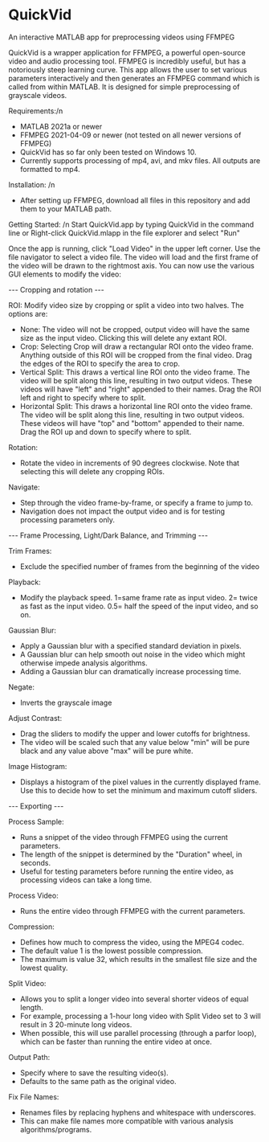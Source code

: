 # QuickVid
An interactive MATLAB app for preprocessing videos using FFMPEG

QuickVid is a wrapper application for FFMPEG, a powerful open-source video and audio processing tool. 
FFMPEG is incredibly useful, but has a notoriously steep learning curve. This app allows the user to set various parameters interactively and then generates an FFMPEG command which is called from within MATLAB. It is designed for simple preprocessing of grayscale videos.

Requirements:/n
- MATLAB 2021a or newer
- FFMPEG 2021-04-09 or newer (not tested on all newer versions of FFMPEG)
- QuickVid has so far only been tested on Windows 10.
- Currently supports processing of mp4, avi, and mkv files. All outputs are formatted to mp4. 

Installation: /n
- After setting up FFMPEG, download all files in this repository and add them to your MATLAB path.

Getting Started: /n
Start QuickVid.app by typing QuickVid in the command line or 
Right-click QuickVid.mlapp in the file explorer and select "Run"

Once the app is running, click "Load Video" in the upper left corner. Use the file navigator to select a video file. 
The video will load and the first frame of the video will be drawn to the rightmost axis.
You can now use the various GUI elements to modify the video:


--- Cropping and rotation ---

ROI:
Modify video size by cropping or split a video into two halves. The options are:
- None: The video will not be cropped, output video will have the same size as the input video. Clicking this will delete any extant ROI.
- Crop: Selecting Crop will draw a rectangular ROI onto the video frame. Anything outside of this ROI will be cropped from the final video. Drag the edges of the ROI to specify the area to crop.
- Vertical Split: This draws a vertical line ROI onto the video frame. The video will be split along this line, resulting in two output videos. These videos will have "left" and "right" appended to their names. Drag the ROI left and right to specify where to split.
- Horizontal Split: This draws a horizontal line ROI onto the video frame. The video will be split along this line, resulting in two output videos. These videos will have "top" and  "bottom" appended to their name. Drag the ROI up and down to specify where to split.

Rotation:
- Rotate the video in increments of 90 degrees clockwise. Note that selecting this will delete any cropping ROIs.

Navigate: 
- Step through the video frame-by-frame, or specify a frame to jump to. 
- Navigation does not impact the output video and is for testing processing parameters only. 

--- Frame Processing, Light/Dark Balance, and Trimming ---

Trim Frames:
- Exclude the specified number of frames from the beginning of the video

Playback:
- Modify the playback speed. 1=same frame rate as input video. 2= twice as fast as the input video. 0.5= half the speed of the input video, and so on.

Gaussian Blur:

- Apply a Gaussian blur with a specified standard deviation in pixels.
- A Gaussian blur can help smooth out noise in the video which might otherwise impede analysis algorithms.
- Adding a Gaussian blur can dramatically increase processing time.

Negate:
- Inverts the grayscale image

Adjust Contrast:
- Drag the sliders to modify the upper and lower cutoffs for brightness.
- The video will be scaled such that any value below "min" will be pure black and any value above "max" will be pure white. 

Image Histogram:
- Displays a histogram of the pixel values in the currently displayed frame. Use this to decide how to set the minimum and maximum cutoff sliders.

--- Exporting ---

Process Sample: 
- Runs a snippet of the video through FFMPEG using the current parameters.
- The length of the snippet is determined by the "Duration" wheel, in seconds.
- Useful for testing parameters before running the entire video, as processing videos can take a long time. 

Process Video:
- Runs the entire video through FFMPEG with the current parameters.

Compression: 
- Defines how much to compress the video, using the MPEG4 codec.
- The default value 1 is the lowest possible compression.
- The maximum is value 32, which results in the smallest file size and the lowest quality.

Split Video:
- Allows you to split a longer video into several shorter videos of equal length.
- For example, processing a 1-hour long video with Split Video set to 3 will result in 3 20-minute long videos.
- When possible, this will use parallel processing (through a parfor loop), which can be faster than running the entire video at once. 

Output Path:
- Specify where to save the resulting video(s).
- Defaults to the same path as the original video.

Fix File Names:
- Renames files by replacing hyphens and whitespace with underscores.
- This can make file names more compatible with various analysis algorithms/programs. 







